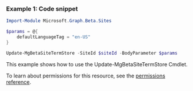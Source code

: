 ### Example 1: Code snippet

```powershellImport-Module Microsoft.Graph.Beta.Sites

$params = @{
	defaultLanguageTag = "en-US"
}

Update-MgBetaSiteTermStore -SiteId $siteId -BodyParameter $params
```
This example shows how to use the Update-MgBetaSiteTermStore Cmdlet.
To learn about permissions for this resource, see the [permissions reference](/graph/permissions-reference).

